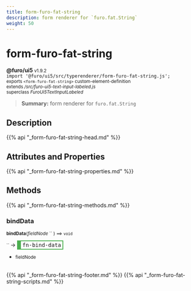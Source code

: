 ```yaml
---
title: form-furo-fat-string
description: form renderer for `furo.fat.String`
weight: 50
---
```


# form-furo-fat-string
**@furo/ui5** <small>v1.9.2</small>
<br>`import '@furo/ui5/src/typerenderer/form-furo-fat-string.js';`<small>
<br>exports `<form-furo-fat-string>` custom-element-definition
<br>extends */src/furo-ui5-text-input-labeled.js*
<br>superclass *FuroUi5TextInputLabeled*</small>

> **Summary:** form renderer for `furo.fat.String`

## Description



{{% api "_form-furo-fat-string-head.md" %}}

## Attributes and Properties
{{% api "_form-furo-fat-string-properties.md" %}}




## Methods
{{% api "_form-furo-fat-string-methods.md" %}}


### **bindData**
<small>**bindData**(*fieldNode* `` ) ⟹ `void`</small>

<small>`` </small> →
<span  style="border-width:2px 2px 2px 10px; border-style: solid;border-color:  rgb(76, 175, 80);font-family:monospace; padding:2px 4px;">fn-bind-data</span>



- <small>fieldNode </small>
<br><br>




{{% api "_form-furo-fat-string-footer.md" %}}
{{% api "_form-furo-fat-string-scripts.md" %}}
